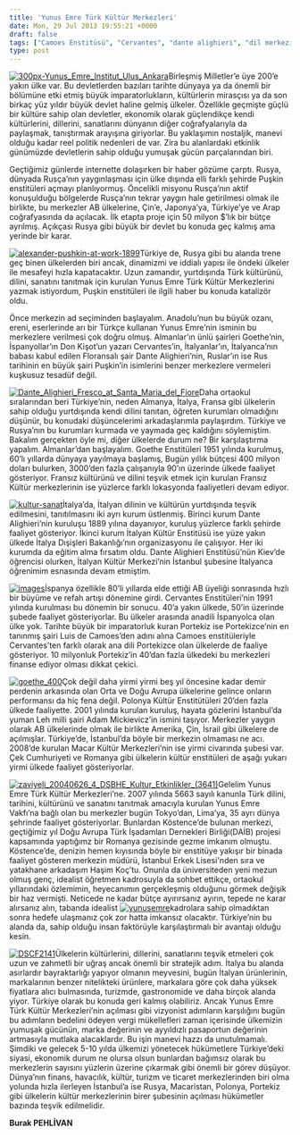 ```yaml
---
title: 'Yunus Emre Türk Kültür Merkezleri'
date: Mon, 29 Jul 2013 19:55:21 +0000
draft: false
tags: ["Camoes Enstitüsü", "Cervantes", "dante alighieri", "dil merkezi", "eğitim", "Goethe Enstitü", "Haşim Koç", "İtalyan Kültür Merkezi", "Köstence", "Köstence Kültür", "kültür", "Kültür ve Din", "Leh şair Adam Mickievicz", "Macar Kültür Merkezi", "Puşkin Enstitüsü", "Romanya", "sanat", "Turizm", "türkçe", "Uluslarası İlişkiler", "Yunus Emre Türk Kültür Merkezi"]
type: post
---
```


[
](http://burakpehlivan.org/1625/yunus-emre-turk-kultur-merkezleri-burak-pehlivan/dante_alighieri_fresco_at_santa_maria_del_fiore/) [![300px-Yunus_Emre_Institut_Ulus_Ankara](http://burakpehlivan.org/wp-content/uploads/2013/07/300px-Yunus_Emre_Institut_Ulus_Ankara.jpg)](http://burakpehlivan.org/1625/yunus-emre-turk-kultur-merkezleri-burak-pehlivan/300px-yunus_emre_institut_ulus_ankara/)Birleşmiş Milletler’e üye 200’e yakın ülke var. Bu devletlerden bazıları tarihte dünyaya ya da önemli bir bölümüne etki etmiş büyük imparatorlukların, kültürlerin mirasçısı ya da son birkaç yüz yıldır büyük devlet haline gelmiş ülkeler. Özellikle geçmişte güçlü bir kültüre sahip olan devletler, ekonomik olarak güçlendikçe kendi kültürlerini, dillerini, sanatlarını dünyanın diğer coğrafyalarıyla da paylaşmak, tanıştırmak arayışına giriyorlar. Bu yaklaşımın nostaljik, manevi olduğu kadar reel politik nedenleri de var. Zira bu alanlardaki etkinlik günümüzde devletlerin sahip olduğu yumuşak gücün parçalarından biri.

Geçtiğimiz günlerde internette dolaşırken bir haber gözüme çarptı. Rusya, dünyada Rusça’nın yaygınlaşması için ülke dışında elli farklı şehirde Puşkin enstitüleri açmayı planlıyormuş. Öncelikli misyonu Rusça’nın aktif konuşulduğu bölgelerde Rusça’nın tekrar yaygın hale getirilmesi olmak ile birlikte, bu merkezler AB ülkelerine, Çin’e, Japonya’ya, Türkiye’ye ve Arap coğrafyasında da açılacak. İlk etapta proje için 50 milyon $’lık bir bütçe ayrılmış. Açıkçası Rusya gibi büyük bir devlet bu konuda geç kalmış ama yerinde bir karar.

[![alexander-pushkin-at-work-1899](http://burakpehlivan.org/wp-content/uploads/2013/07/alexander-pushkin-at-work-1899.jpg)](http://burakpehlivan.org/1625/yunus-emre-turk-kultur-merkezleri-burak-pehlivan/alexander-pushkin-at-work-1899/)Türkiye de, Rusya gibi bu alanda trene geç binen ülkelerden biri ancak, dinamizmi ve iddialı yapısı ile öndeki ülkeler ile mesafeyi hızla kapatacaktır. Uzun zamandır, yurtdışında Türk kültürünü, dilini, sanatını tanıtmak için kurulan Yunus Emre Türk Kültür Merkezlerini yazmak istiyordum, Puşkin enstitüleri ile ilgili haber bu konuda katalizör oldu.

Önce merkezin ad seçiminden başlayalım. Anadolu’nun bu büyük ozanı, ereni, eserlerinde arı bir Türkçe kullanan Yunus Emre’nin isminin bu merkezlere verilmesi çok doğru olmuş. Almanlar’ın ünlü şairleri Goethe’nin, İspanyollar’ın Don Kişot’un yazarı Cervantes’in, İtalyanlar’ın, İtalyanca’nın babası kabul edilen Floransalı şair Dante Alighieri’nin, Ruslar’ın ise Rus tarihinin en büyük şairi Puşkin’in isimlerini benzer merkezlere vermeleri kuşkusuz tesadüf değil.

[![Dante_Alighieri_Fresco_at_Santa_Maria_del_Fiore](http://burakpehlivan.org/wp-content/uploads/2013/07/Dante_Alighieri_Fresco_at_Santa_Maria_del_Fiore.jpg)](http://burakpehlivan.org/1625/yunus-emre-turk-kultur-merkezleri-burak-pehlivan/dante_alighieri_fresco_at_santa_maria_del_fiore/)Daha ortaokul sıralarından beri Türkiye’nin, neden Almanya, İtalya, Fransa gibi ülkelerin sahip olduğu yurtdışında kendi dilini tanıtan, öğreten kurumları olmadığını düşünür, bu konudaki düşüncelerimi arkadaşlarımla paylaşırdım. Türkiye ve Rusya’nın bu kurumları kurmada ve yaymada geç kaldığını söylemiştim. Bakalım gerçekten öyle mi, diğer ülkelerde durum ne? Bir karşılaştırma yapalım. Almanlar’dan başlayalım. Goethe Enstitüleri 1951 yılında kurulmuş, 60’lı yıllarda dünyaya yayılmaya başlamış, Bugün yıllık bütçesi 400 milyon doları bulurken, 3000’den fazla çalışanıyla 90’ın üzerinde ülkede faaliyet gösteriyor. Fransız kültürünü ve dilini teşvik etmek için kurulan Fransız Kültür merkezlerinin ise yüzlerce farklı lokasyonda faaliyetleri devam ediyor.

[![kultur-sanat](http://burakpehlivan.org/wp-content/uploads/2013/07/kultur-sanat.jpg)](http://burakpehlivan.org/1625/yunus-emre-turk-kultur-merkezleri-burak-pehlivan/kultur-sanat/)İtalya’da, İtalyan dilinin ve kültürün yurtdışında teşvik edilmesini, tanıtılmasını iki ayrı kurum üstlenmiş. Birinci kurum Dante Alighieri’nin kuruluşu 1889 yılına dayanıyor, kuruluş yüzlerce farklı şehirde faaliyet gösteriyor. İkinci kurum İtalyan Kültür Enstitüsü ise yüze yakın ülkede İtalya Dışişleri Bakanlığı’nın organizasyonu ile çalışıyor. Her iki kurumda da eğitim alma fırsatım oldu. Dante Alighieri Enstitüsü’nün Kiev’de öğrencisi olurken, İtalyan Kültür Merkezi’nin İstanbul şubesine İtalyanca öğrenimim esnasında devam etmiştim.

[![images](http://burakpehlivan.org/wp-content/uploads/2013/07/images.jpg)](http://burakpehlivan.org/1625/yunus-emre-turk-kultur-merkezleri-burak-pehlivan/images/)İspanya özellikle 80’li yıllarda elde ettiği AB üyeliği sonrasında hızlı bir büyüme ve refah artışı dönemine girdi. Cervantes Enstitüleri’nin 1991 yılında kurulması bu dönemin bir sonucu. 40’a yakın ülkede, 50’in üzerinde şubede faaliyet gösteriyorlar. Bu ülkeler arasında anadili İspanyolca olan ülke yok. Tarihte büyük bir imparatorluk kuran Portekiz ise Portekizce’nin en tanınmış şairi Luis de Camoes’den adını alına Camoes enstitüleriyle Cervantes’ten farklı olarak ana dili Portekizce olan ülkelerde de faaliye gösteriyor. 10 milyonluk Portekiz’in 40’dan fazla ülkedeki bu merkezleri finanse ediyor olması dikkat çekici.

[![goethe_400](http://burakpehlivan.org/wp-content/uploads/2013/07/goethe_400.jpg)](http://burakpehlivan.org/1625/yunus-emre-turk-kultur-merkezleri-burak-pehlivan/goethe_400/)Çok değil daha yirmi yirmi beş yıl öncesine kadar demir perdenin arkasında olan Orta ve Doğu Avrupa ülkelerine gelince onların performansı da hiç fena değil. Polonya Kültür Enstitütüleri 20’den fazla ülkede faaliyette. 2001 yılında kurulan kuruluş, hayata gözlerini İstanbul’da yuman Leh milli şairi Adam Mickievicz’in ismini taşıyor. Merkezler yaygın olarak AB ülkelerinde olmak ile birlikte Amerika, Çin, İsrail gibi ülkelere de açılmışlar. Türkiye’de, İstanbul’da böyle bir merkezin olmaması ne acı. 2008’de kurulan Macar Kültür Merkezleri’nin ise yirmi civarında şubesi var. Çek Cumhuriyeti ve Romanya gibi ülkelerin kültür enstitüleri de aşağı yukarı yirmi ülkede faaliyet gösteriyorlar.

[![zaviyeli_20040626_4_DSBHE_Kultur_Etkinlikler_(3641)](http://burakpehlivan.org/wp-content/uploads/2013/07/zaviyeli_20040626_4_DSBHE_Kultur_Etkinlikler_3641.jpg)](http://burakpehlivan.org/1625/yunus-emre-turk-kultur-merkezleri-burak-pehlivan/zaviyeli_20040626_4_dsbhe_kultur_etkinlikler_3641/)Gelelim Yunus Emre Türk Kültür Merkezleri’ne. 2007 yılında 5663 sayılı kanunla Türk dilini, tarihini, kültürünü ve sanatını tanıtmak amacıyla kurulan Yunus Emre Vakfı’na bağlı olan bu merkezler bugün Tokyo’dan, Lima’ya, 35 ayrı dünya şehrinde faaliyet gösteriyorlar. Bunlardan Köstence’de bulunan merkezi, geçtiğimiz yıl Doğu Avrupa Türk İşadamları Dernekleri Birliği(DAİB) projesi kapsamında yaptığımz bir Romanya gezisinde gezme imkanım olmuştu. Köstence’de, denizin hemen kıyısında böyle bir enstitüye yakışır bir binada faaliyet gösteren merkezin müdürü, İstanbul Erkek Lisesi'nden sıra ve yatakhane arkadaşım Haşim Koç’tu. Onunla da üniversiteden yeni mezun olmuş genç, idealist öğretmen kadrosuyla da sohbet ettikçe, ortaokul yıllarındaki özlemimin, heyecanımın gerçekleşmiş olduğunu görmek değişik bir haz vermişti. Neticede ne kadar bütçe ayırırsanız ayırın, tepede ne karar alırsanız alın, tabanda idealist [![yunusemre](http://burakpehlivan.org/wp-content/uploads/2013/07/yunusemre.jpg)](http://burakpehlivan.org/1625/yunus-emre-turk-kultur-merkezleri-burak-pehlivan/yunusemre/)kadrolara sahip olmadıktan sonra hedefe ulaşmanız çok zor hatta imkansız olacaktır. Türkiye’nin bu alanda da, sahip olduğu insan faktörüyle karşılaştırmalı bir avantajı olduğu kesin.

[![DSCF2141](http://burakpehlivan.org/wp-content/uploads/2013/07/DSCF2141.jpg)](http://burakpehlivan.org/1625/yunus-emre-turk-kultur-merkezleri-burak-pehlivan/dscf2141/)Ülkelerin kültürlerini, dillerini, sanatlarını teşvik etmeleri çok uzun ve zahmetli bir uğraş ancak önemli bir stratejik adım. İtalya bu alanda asırlardır bayraktarlığı yapıyor olmanın meyvesini, bugün İtalyan ürünlerinin, markalarının benzer nitelikteki ürünlere, markalara göre çok daha yüksek fiyatlara alıcı bulmasında, turizmde, gastronomide ve daha birçok alanda yiyor. Türkiye olarak bu konuda geri kalmış olabiliriz. Ancak Yunus Emre Türk Kültür Merkezleri’nin açılması gibi vizyonist adımların karşılığını bugün bu adımların bedelini ödeyen vergi mükellefleri zaman içerisinde ülkemizin yumuşak gücünün, marka değerinin ve ayyıldızlı pasaportun değerinin artmasıyla mutlaka alacaklardır. Bu işin manevi hazzı da unutulmamalı. Şimdiki ve gelecek 5-10 yılda ülkemizi yönetecek hükümetlere Türkiye’deki siyasi, ekonomik durum ne olursa olsun bunlardan bağımsız olarak bu merkezlerin sayısını yüzlerin üzerine çıkarmak gibi önemli bir görev düşüyor. Dünya’nın finans, havacılık, kültür, turizm ve ticaret merkezlerinden biri olma yolunda hızla ilerleyen İstanbul’a ise Rusya, Macaristan, Polonya, Portekiz gibi ülkelerin kültür merkezlerinin birer şubesinin açılması hükümetler bazında teşvik edilmelidir.

**Burak PEHLİVAN**